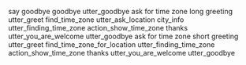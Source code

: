 say goodbye
goodbye
utter_goodbye
ask for time zone long
greeting
utter_greet
find_time_zone
utter_ask_location
city_info
utter_finding_time_zone
action_show_time_zone
thanks
utter_you_are_welcome
utter_goodbye
ask for time zone short
greeting
utter_greet
find_time_zone_for_location
utter_finding_time_zone
action_show_time_zone
thanks
utter_you_are_welcome
utter_goodbye